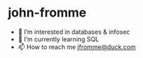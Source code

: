# john-fromme
- 👀 I’m interested in databases & infosec
- 🌱 I’m currently learning SQL
- 📫 How to reach me jfromme@duck.com
